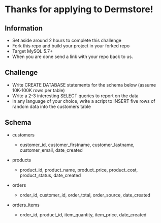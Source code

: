 # Thanks for applying to Dermstore!

## Information
* Set aside around 2 hours to complete this challenge
* Fork this repo and build your project in your forked repo
* Target MySQL 5.7+
* When you are done send a link with your repo back to us.


## Challenge
* Write CREATE DATABASE statements for the schema below (assume 10K-100K rows per table)
* Write a 2-3 interesting SELECT queries to report on the data
* In any language of your choice, write a script to INSERT five rows of random data into the customers table


## Schema

* customers
  * customer_id, customer_firstname, customer_lastname, customer_email, date_created

* products
  * product_id, product_name, product_price, product_cost, product_status, date_created

* orders
  * order_id, customer_id, order_total, order_source, date_created

* orders_items
  * order_id, product_id, item_quantity, item_price, date_created




